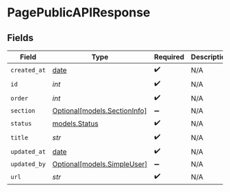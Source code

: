 # PagePublicAPIResponse


## Fields

| Field                                                                | Type                                                                 | Required                                                             | Description                                                          |
| -------------------------------------------------------------------- | -------------------------------------------------------------------- | -------------------------------------------------------------------- | -------------------------------------------------------------------- |
| `created_at`                                                         | [date](https://docs.python.org/3/library/datetime.html#date-objects) | :heavy_check_mark:                                                   | N/A                                                                  |
| `id`                                                                 | *int*                                                                | :heavy_check_mark:                                                   | N/A                                                                  |
| `order`                                                              | *int*                                                                | :heavy_check_mark:                                                   | N/A                                                                  |
| `section`                                                            | [Optional[models.SectionInfo]](../models/sectioninfo.md)             | :heavy_minus_sign:                                                   | N/A                                                                  |
| `status`                                                             | [models.Status](../models/status.md)                                 | :heavy_check_mark:                                                   | N/A                                                                  |
| `title`                                                              | *str*                                                                | :heavy_check_mark:                                                   | N/A                                                                  |
| `updated_at`                                                         | [date](https://docs.python.org/3/library/datetime.html#date-objects) | :heavy_check_mark:                                                   | N/A                                                                  |
| `updated_by`                                                         | [Optional[models.SimpleUser]](../models/simpleuser.md)               | :heavy_minus_sign:                                                   | N/A                                                                  |
| `url`                                                                | *str*                                                                | :heavy_check_mark:                                                   | N/A                                                                  |